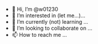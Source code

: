 - 👋 Hi, I’m @w01230
- 👀 I’m interested in (let me...)...
- 🌱 I’m currently (not) learning ...
- 💞️ I’m looking to collaborate on ...
- 📫 How to reach me ...

<!---
w01230/w01230 is a ✨ special ✨ repository because its `README.md` (this file) appears on your GitHub profile.
You can click the Preview link to take a look at your changes.
--->
